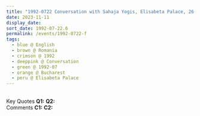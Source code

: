 ```yaml
---
title: "1992-0722 Conversation with Sahaja Yogis, Elisabeta Palace, 26 Kiseleff Road, Bucharest, Romania"
date: 2023-11-11
display_date: 
sort_date: 1992-07-22.6
permalink: /events/1992-0722-f
tags:
  - blue @ English
  - brown @ Romania
  - crimson @ 1992
  - deeppink @ Conversation
  - green @ 1992-07
  - orange @ Bucharest
  - peru @ Elisabeta Palace
---
```


<br>

<wave-list>
  <list-title color="DarkSeaGreen" width="55">Key Quotes</list-title>
  <list-item color="BlanchedAlmond" width="280"><b>Q1:</b> <i></i></list-item>
  <list-item color="Lavender" width="280"><b>Q2:</b> <i></i></list-item>
</wave-list>

<br>

<wave-list>
  <list-title color="DarkSeaGreen" width="55">Comments</list-title>
  <list-item color="BlanchedAlmond" width="280"><b>C1:</b> <i></i></list-item>
  <list-item color="Lavender" width="280"><b>C2:</b> <i></i></list-item>
</wave-list>
